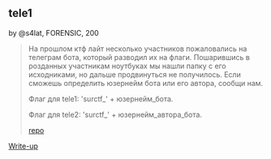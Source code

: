 ## tele1
by @s4lat, FORENSIC, 200

> На прошлом ктф лайт несколько участников пожаловались на телеграм бота, который разводил их на флаги.
Пошарившись в розданных участникам ноутбуках мы нашли папку с его исходниками, но дальше продвинуться не получилось. Если сможешь определить юзернейм бота или его автора, сообщи нам.
>
> Флаг для tele1: 'surctf_' + юзернейм_бота.
>
> Флаг для tele2: 'surctf_' + юзернейм_автора_бота.
>
> [repo](repo.zip)

[Write-up](WRITEUP.md)
